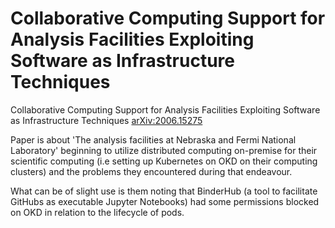 # Collaborative Computing Support for Analysis Facilities Exploiting Software as Infrastructure Techniques
Collaborative Computing Support for Analysis Facilities Exploiting Software as Infrastructure Techniques [arXiv:2006.15275](https://arxiv.org/abs/2006.15275)

Paper is about 'The analysis facilities at Nebraska and Fermi National Laboratory' beginning to utilize distributed computing on-premise for their scientific computing (i.e setting up Kubernetes on OKD on their computing clusters) and the problems they encountered during that endeavour. 

What can be of slight use is them noting that BinderHub (a tool to facilitate GitHubs as executable Jupyter Notebooks) had some permissions blocked on OKD in relation to the lifecycle of pods. 

